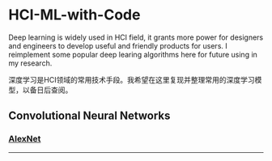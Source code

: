 # HCI-ML-with-Code
Deep learning is widely used in HCI field, it grants more power for designers and engineers to develop useful and friendly products for users. 
I reimplement some popular deep learing algorithms here for future using in my research.

深度学习是HCI领域的常用技术手段。我希望在这里复现并整理常用的深度学习模型，以备日后查阅。

## Convolutional Neural Networks
### [AlexNet](https://github.com/Xinrui-Fang/HCI-ML-with-Code/tree/master/Image%20Classification/AlexNet)
***

